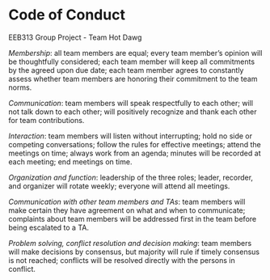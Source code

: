 # Code of Conduct
EEB313 Group Project - Team Hot Dawg

*Membership*: all team members are equal; every team member’s opinion will be thoughtfully considered; each team member will keep all commitments by the agreed upon due date; each team member agrees to constantly assess whether team members are honoring their commitment to the team norms.

*Communication*: team members will speak respectfully to each other; will not talk down to each other; will positively recognize and thank each other for team contributions.

*Interaction*: team members will listen without interrupting; hold no side or competing conversations; follow the rules for effective meetings; attend the meetings on time; always work from an agenda; minutes will be recorded at each meeting; end meetings
on time.

*Organization and function*: leadership of the three roles; leader, recorder, and organizer will rotate weekly; everyone will attend all meetings.

*Communication with other team members and TAs*: team members will make certain they have agreement on what and when to communicate; complaints about team members will be addressed first in the team before being escalated to a TA.

*Problem solving, conflict resolution and decision making*: team members will make decisions by consensus, but majority will rule if timely consensus is not reached; conflicts will be resolved directly with the persons in conflict.
